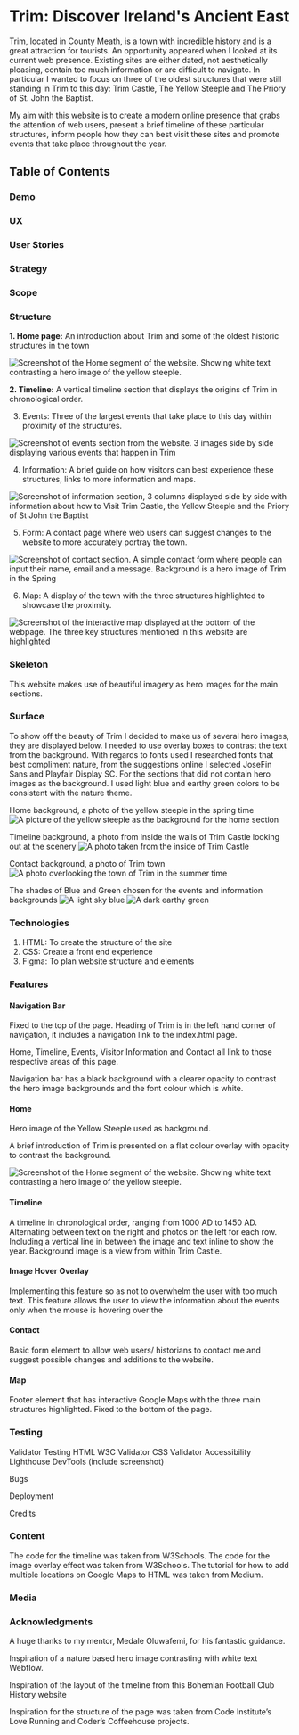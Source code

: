 # Trim: Discover Ireland's Ancient East

Trim, located in County Meath, is a town with incredible history and is a great attraction for tourists.
An opportunity appeared when I looked at its current web presence. Existing sites are either dated, not aesthetically pleasing, contain too much information or are difficult to navigate. In particular I wanted to focus on three of the oldest structures that were still standing in Trim to this day: Trim Castle, The Yellow Steeple and The Priory of St. John the Baptist.

My aim with this website is to create a modern online presence that grabs the attention of web users, present a brief timeline of these particular structures, inform people how they can best visit these sites and promote events that take place throughout the year.

## Table of Contents

### Demo
### UX

### User Stories

### Strategy

### Scope

### Structure

**1. Home page:** An introduction about Trim and some of the oldest historic structures in the town

![Screenshot of the Home segment of the website. Showing white text contrasting a hero image of the yellow steeple.](/assets/images/home_md.PNG)

**2. Timeline:**  A vertical timeline section that displays the origins of Trim in chronological order.


3. Events: Three of the largest events that take place to this day within proximity of the structures. 

![Screenshot of events section from the website. 3 images side by side displaying various events that happen in Trim](/assets/images/events_md.PNG)


4. Information: A brief guide on how visitors can best experience these structures, links to more information and maps.

![Screenshot of information section, 3 columns displayed side by side with information about how to Visit Trim Castle, the Yellow Steeple and the Priory of St John the Baptist](/assets/images/information_md.PNG)

5. Form: A contact page where web users can suggest changes to the website to more accurately portray the town.

![Screenshot of contact section. A simple contact form where people can input their name, email and a message. Background is a hero image of Trim in the Spring](/assets/images/contact_md.PNG)

6. Map: A display of the town with the three structures highlighted to showcase the proximity.

![Screenshot of the interactive map displayed at the bottom of the webpage. The three key structures mentioned in this website are highlighted](/assets/images/map_md.PNG)

### Skeleton

This website makes use of beautiful imagery as hero images for the main sections. 


### Surface

To show off the beauty of Trim I decided to make us of several hero images, they are displayed below. I needed to use overlay boxes to contrast the text from the background.
With regards to fonts used I researched fonts that best compliment nature, from the suggestions online I selected JoseFin Sans and Playfair Display SC. For the sections that did not contain hero images as the background. I used light blue and earthy green colors to be consistent with the nature theme.

Home background, a photo of the yellow steeple in the spring time
![A picture of the yellow steeple as the background for the home section](/assets/images/home_bg.jpg)

Timeline background, a photo from inside the walls of Trim Castle looking out at the scenery
![A photo taken from the inside of Trim Castle](/assets/images/timeline_bg.jpeg)

Contact background, a photo of Trim town
![A photo overlooking the town of Trim in the summer time](/assets/images/contact_bg.jpg)

The shades of Blue and Green chosen for the events and information backgrounds
![A light sky blue](/assets/images/events_blue.PNG)
![A dark earthy green](/assets/images/information_green.PNG)


### Technologies

1. HTML: To create the structure of the site
2. CSS: Create a front end experience 
3. Figma: To plan website structure and elements

### Features

#### Navigation Bar
Fixed to the top of the page. Heading of Trim is in the left hand corner of navigation, it includes a navigation link to the index.html page.

Home, Timeline, Events, Visitor Information and Contact all link to those respective areas of this page.

Navigation bar has a black background with a clearer opacity to contrast the hero image backgrounds and the font colour which is white.

#### Home

Hero image of the Yellow Steeple used as background. 

A brief introduction of Trim is presented on a flat colour overlay with opacity to contrast the background.

![Screenshot of the Home segment of the website. Showing white text contrasting a hero image of the yellow steeple.](/assets/images/home_md.PNG)

#### Timeline
A timeline in chronological order, ranging from 1000 AD to 1450 AD. Alternating between text on the right and photos on the left for each row. Including a vertical line in between the image and text inline to show the year. Background image is a view from within Trim Castle.

#### Image Hover Overlay
Implementing this feature so as not to overwhelm the user with too much text. This feature allows the user to view the information about the events only when the mouse is hovering over the 

#### Contact
Basic form element to allow web users/ historians  to contact me and suggest possible changes and additions to the website. 


#### Map
Footer element that has interactive Google Maps with the three main structures highlighted. Fixed to the bottom of the page. 



### Testing

Validator Testing
HTML W3C Validator
CSS Validator
Accessibility Lighthouse DevTools (include screenshot)

Bugs

Deployment

Credits

### Content
The code for the timeline was taken from W3Schools.
The code for the image overlay effect was taken from W3Schools. 
The tutorial for how to add multiple locations on Google Maps to HTML was taken from Medium.

### Media


### Acknowledgments

A huge thanks to my mentor, Medale Oluwafemi, for his fantastic guidance.

Inspiration of a nature based hero image contrasting with white text Webflow.

Inspiration of the layout of the timeline from this Bohemian Football Club History website

Inspiration for the structure of the page was taken from Code Institute’s Love Running and Coder’s Coffeehouse projects.
